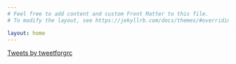 ```yaml
---
# Feel free to add content and custom Front Matter to this file.
# To modify the layout, see https://jekyllrb.com/docs/themes/#overriding-theme-defaults

layout: home
---
```

<a class="twitter-timeline" data-width="1000" data-height="2000" data-theme="light" data-link-color="#E81C4F" href="https://twitter.com/tweetforgrc?ref_src=twsrc%5Etfw">Tweets by tweetforgrc</a> <script async src="https://platform.twitter.com/widgets.js" charset="utf-8"></script>
